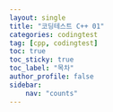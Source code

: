 ```yaml
---
layout: single
title: "코딩테스트 C++ 01"
categories: codingtest
tag: [cpp, codingtest]
toc: true
toc_sticky: true
toc_label: "목차"
author_profile: false
sidebar:
    nav: "counts"
---
```


